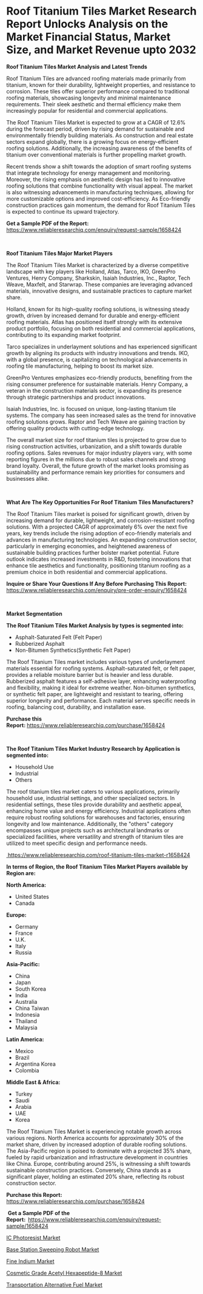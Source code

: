 <p><h1>Roof Titanium Tiles Market Research Report Unlocks Analysis on the Market Financial Status, Market Size, and Market Revenue upto 2032</h1></p><p><strong>Roof Titanium Tiles Market Analysis and Latest Trends</strong></p>
<p><p>Roof Titanium Tiles are advanced roofing materials made primarily from titanium, known for their durability, lightweight properties, and resistance to corrosion. These tiles offer superior performance compared to traditional roofing materials, showcasing longevity and minimal maintenance requirements. Their sleek aesthetic and thermal efficiency make them increasingly popular for residential and commercial applications.</p><p>The Roof Titanium Tiles Market is expected to grow at a CAGR of 12.6% during the forecast period, driven by rising demand for sustainable and environmentally friendly building materials. As construction and real estate sectors expand globally, there is a growing focus on energy-efficient roofing solutions. Additionally, the increasing awareness of the benefits of titanium over conventional materials is further propelling market growth. </p><p>Recent trends show a shift towards the adoption of smart roofing systems that integrate technology for energy management and monitoring. Moreover, the rising emphasis on aesthetic design has led to innovative roofing solutions that combine functionality with visual appeal. The market is also witnessing advancements in manufacturing techniques, allowing for more customizable options and improved cost-efficiency. As Eco-friendly construction practices gain momentum, the demand for Roof Titanium Tiles is expected to continue its upward trajectory.</p></p>
<p><strong>Get a Sample PDF of the Report:&nbsp;</strong> <a href="https://www.reliableresearchiq.com/enquiry/request-sample/1658424?utm_campaign=1141&utm_medium=2&utm_source=Github&utm_content=ia&utm_term=23032025&utm_id=roof-titanium-tiles">https://www.reliableresearchiq.com/enquiry/request-sample/1658424</a></p>
<p>&nbsp;</p>
<p><strong>Roof Titanium Tiles Major Market Players</strong></p>
<p><p>The Roof Titanium Tiles Market is characterized by a diverse competitive landscape with key players like Holland, Atlas, Tarco, IKO, GreenPro Ventures, Henry Company, Sharkskin, Isaiah Industries, Inc., Raptor, Tech Weave, Maxfelt, and Starwrap. These companies are leveraging advanced materials, innovative designs, and sustainable practices to capture market share.</p><p>Holland, known for its high-quality roofing solutions, is witnessing steady growth, driven by increased demand for durable and energy-efficient roofing materials. Atlas has positioned itself strongly with its extensive product portfolio, focusing on both residential and commercial applications, contributing to its expanding market footprint.</p><p>Tarco specializes in underlayment solutions and has experienced significant growth by aligning its products with industry innovations and trends. IKO, with a global presence, is capitalizing on technological advancements in roofing tile manufacturing, helping to boost its market size.</p><p>GreenPro Ventures emphasizes eco-friendly products, benefiting from the rising consumer preference for sustainable materials. Henry Company, a veteran in the construction materials sector, is expanding its presence through strategic partnerships and product innovations.</p><p>Isaiah Industries, Inc. is focused on unique, long-lasting titanium tile systems. The company has seen increased sales as the trend for innovative roofing solutions grows. Raptor and Tech Weave are gaining traction by offering quality products with cutting-edge technology.</p><p>The overall market size for roof titanium tiles is projected to grow due to rising construction activities, urbanization, and a shift towards durable roofing options. Sales revenues for major industry players vary, with some reporting figures in the millions due to robust sales channels and strong brand loyalty. Overall, the future growth of the market looks promising as sustainability and performance remain key priorities for consumers and businesses alike.</p></p>
<p>&nbsp;</p>
<p><strong>What Are The Key Opportunities For Roof Titanium Tiles Manufacturers?</strong></p>
<p><p>The Roof Titanium Tiles market is poised for significant growth, driven by increasing demand for durable, lightweight, and corrosion-resistant roofing solutions. With a projected CAGR of approximately 6% over the next five years, key trends include the rising adoption of eco-friendly materials and advances in manufacturing technologies. An expanding construction sector, particularly in emerging economies, and heightened awareness of sustainable building practices further bolster market potential. Future outlook indicates increased investments in R&D, fostering innovations that enhance tile aesthetics and functionality, positioning titanium roofing as a premium choice in both residential and commercial applications.</p></p>
<p><strong>Inquire or Share Your Questions If Any Before Purchasing This Report:</strong> <a href="https://www.reliableresearchiq.com/enquiry/pre-order-enquiry/1658424?utm_campaign=1141&utm_medium=2&utm_source=Github&utm_content=ia&utm_term=23032025&utm_id=roof-titanium-tiles">https://www.reliableresearchiq.com/enquiry/pre-order-enquiry/1658424</a></p>
<p>&nbsp;</p>
<p><strong>Market Segmentation</strong></p>
<p><strong>The Roof Titanium Tiles Market Analysis by types is segmented into:</strong></p>
<p><ul><li>Asphalt-Saturated Felt (Felt Paper)</li><li>Rubberized Asphalt</li><li>Non-Bitumen Synthetics(Synthetic Felt Paper)</li></ul></p>
<p><p>The Roof Titanium Tiles market includes various types of underlayment materials essential for roofing systems. Asphalt-saturated felt, or felt paper, provides a reliable moisture barrier but is heavier and less durable. Rubberized asphalt features a self-adhesive layer, enhancing waterproofing and flexibility, making it ideal for extreme weather. Non-bitumen synthetics, or synthetic felt paper, are lightweight and resistant to tearing, offering superior longevity and performance. Each material serves specific needs in roofing, balancing cost, durability, and installation ease.</p></p>
<p><strong>Purchase this Report:&nbsp;</strong><a href="https://www.reliableresearchiq.com/purchase/1658424?utm_campaign=1141&utm_medium=2&utm_source=Github&utm_content=ia&utm_term=23032025&utm_id=roof-titanium-tiles">https://www.reliableresearchiq.com/purchase/1658424</a></p>
<p>&nbsp;</p>
<p><strong>The Roof Titanium Tiles Market Industry Research by Application is segmented into:</strong></p>
<p><ul><li>Household Use</li><li>Industrial</li><li>Others</li></ul></p>
<p><p>The roof titanium tiles market caters to various applications, primarily household use, industrial settings, and other specialized sectors. In residential settings, these tiles provide durability and aesthetic appeal, enhancing home value and energy efficiency. Industrial applications often require robust roofing solutions for warehouses and factories, ensuring longevity and low maintenance. Additionally, the "others" category encompasses unique projects such as architectural landmarks or specialized facilities, where versatility and strength of titanium tiles are utilized to meet specific design and performance needs.</p></p>
<p><a href="https://www.reliableresearchiq.com/roof-titanium-tiles-market-r1658424?utm_campaign=1141&utm_medium=2&utm_source=Github&utm_content=ia&utm_term=23032025&utm_id=roof-titanium-tiles">&nbsp;https://www.reliableresearchiq.com/roof-titanium-tiles-market-r1658424</a></p>
<p><strong>In terms of Region, the Roof Titanium Tiles Market Players available by Region are:</strong></p>
<p>
    <p> <strong> North America: </strong>
        <ul>
            <li>United States</li>
            <li>Canada</li>
        </ul>
        </p> 
    <p> <strong> Europe: </strong>
        <ul>
            <li>Germany</li>
            <li>France</li>
            <li>U.K.</li>
            <li>Italy</li>
            <li>Russia</li>
        </ul>
        </p> 
    <p> <strong> Asia-Pacific: </strong>
        <ul>
            <li>China</li>
            <li>Japan</li>
            <li>South Korea</li>
            <li>India</li>
            <li>Australia</li>
            <li>China Taiwan</li>
            <li>Indonesia</li>
            <li>Thailand</li>
            <li>Malaysia</li>
        </ul>
        </p> 
    <p> <strong> Latin America: </strong>
        <ul>
            <li>Mexico</li>
            <li>Brazil</li>
            <li>Argentina Korea</li>
            <li>Colombia</li>
        </ul>
        </p> 
    <p> <strong> Middle East & Africa: </strong>
        <ul>
            <li>Turkey</li>
            <li>Saudi</li>
            <li>Arabia</li>
            <li>UAE</li>
            <li>Korea</li>
        </ul>
    </p>
    </p>
<p><p>The Roof Titanium Tiles Market is experiencing notable growth across various regions. North America accounts for approximately 30% of the market share, driven by increased adoption of durable roofing solutions. The Asia-Pacific region is poised to dominate with a projected 35% share, fueled by rapid urbanization and infrastructure development in countries like China. Europe, contributing around 25%, is witnessing a shift towards sustainable construction practices. Conversely, China stands as a significant player, holding an estimated 20% share, reflecting its robust construction sector.</p></p>
<p><strong>Purchase this Report: </strong><a href="https://www.reliableresearchiq.com/purchase/1658424?utm_campaign=1141&utm_medium=2&utm_source=Github&utm_content=ia&utm_term=23032025&utm_id=roof-titanium-tiles">https://www.reliableresearchiq.com/purchase/1658424</a></p>
<p>&nbsp;<strong>Get a Sample PDF of the Report:&nbsp;&nbsp;</strong><a href="https://www.reliableresearchiq.com/enquiry/request-sample/1658424?utm_campaign=1141&utm_medium=2&utm_source=Github&utm_content=ia&utm_term=23032025&utm_id=roof-titanium-tiles">https://www.reliableresearchiq.com/enquiry/request-sample/1658424</a></p>
<p><strong></strong></p>
<p><p><a href="https://github.com/marrahcerpas05/Market-Research-Report-List-1/blob/main/ic-photoresist-market.md?utm_campaign=1141&utm_medium=2&utm_source=Github&utm_content=ia&utm_term=23032025&utm_id=roof-titanium-tiles">IC Photoresist Market</a></p><p><a href="https://github.com/rojannovarwd/Market-Research-Report-List-1/blob/main/base-station-sweeping-robot-market.md?utm_campaign=1141&utm_medium=2&utm_source=Github&utm_content=ia&utm_term=23032025&utm_id=roof-titanium-tiles">Base Station Sweeping Robot Market</a></p><p><a href="https://github.com/dichkotuanny/Market-Research-Report-List-1/blob/main/fine-indium-market.md?utm_campaign=1141&utm_medium=2&utm_source=Github&utm_content=ia&utm_term=23032025&utm_id=roof-titanium-tiles">Fine Indium Market</a></p><p><a href="https://github.com/cagleplittrw/Market-Research-Report-List-1/blob/main/cosmetic-grade-acetyl-hexapeptide-8-market.md?utm_campaign=1141&utm_medium=2&utm_source=Github&utm_content=ia&utm_term=23032025&utm_id=roof-titanium-tiles">Cosmetic Grade Acetyl Hexapeptide-8 Market</a></p><p><a href="https://github.com/dahcheeviola/Market-Research-Report-List-1/blob/main/transportation-alternative-fuel-market.md?utm_campaign=1141&utm_medium=2&utm_source=Github&utm_content=ia&utm_term=23032025&utm_id=roof-titanium-tiles">Transportation Alternative Fuel Market</a></p></p>